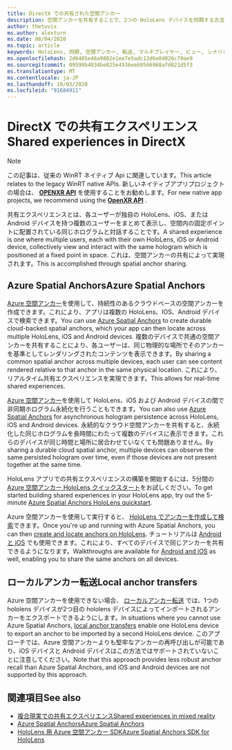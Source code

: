 ```yaml
---
title: DirectX での共有された空間アンカー
description: 空間アンカーを共有することで、2つの HoloLens デバイスを同期する方法について説明します。
author: thetuvix
ms.author: alexturn
ms.date: 08/04/2020
ms.topic: article
keywords: HoloLens, 同期, 空間アンカー, 転送, マルチプレイヤー, ビュー, シナリオ, チュートリアル, サンプルコード, Azure, Azure 空間アンカー, ASA
ms.openlocfilehash: 2d6485e46a9802e1ee7e5adc12d6e0d026c79ae9
ms.sourcegitcommit: 09599b4034be825e4536eeb9566968afd021d5f3
ms.translationtype: MT
ms.contentlocale: ja-JP
ms.lasthandoff: 10/03/2020
ms.locfileid: "91684911"
---
```

# <a name="shared-experiences-in-directx"></a><span data-ttu-id="fb8be-104">DirectX での共有エクスペリエンス</span><span class="sxs-lookup"><span data-stu-id="fb8be-104">Shared experiences in DirectX</span></span>

> [!NOTE]
> <span data-ttu-id="fb8be-105">この記事は、従来の WinRT ネイティブ Api に関連しています。</span><span class="sxs-lookup"><span data-stu-id="fb8be-105">This article relates to the legacy WinRT native APIs.</span></span>  <span data-ttu-id="fb8be-106">新しいネイティブアプリプロジェクトの場合は、 **[OPENXR API](../native/openxr-getting-started.md)** を使用することをお勧めします。</span><span class="sxs-lookup"><span data-stu-id="fb8be-106">For new native app projects, we recommend using the **[OpenXR API](../native/openxr-getting-started.md)** .</span></span>

<span data-ttu-id="fb8be-107">共有エクスペリエンスとは、各ユーザーが独自の HoloLens、iOS、または Android デバイスを持つ複数のユーザーをまとめて表示し、空間内の固定ポイントに配置されている同じホログラムと対話することです。</span><span class="sxs-lookup"><span data-stu-id="fb8be-107">A shared experience is one where multiple users, each with their own HoloLens, iOS or Android device, collectively view and interact with the same hologram which is positioned at a fixed point in space.</span></span> <span data-ttu-id="fb8be-108">これは、空間アンカーの共有によって実現されます。</span><span class="sxs-lookup"><span data-stu-id="fb8be-108">This is accomplished through spatial anchor sharing.</span></span>

## <a name="azure-spatial-anchors"></a><span data-ttu-id="fb8be-109">Azure Spatial Anchors</span><span class="sxs-lookup"><span data-stu-id="fb8be-109">Azure Spatial Anchors</span></span>

<span data-ttu-id="fb8be-110"><a href="https://docs.microsoft.com/azure/spatial-anchors/overview" target="_blank">Azure 空間アンカー</a>を使用して、持続性のあるクラウドベースの空間アンカーを作成できます。これにより、アプリは複数の HoloLens、IOS、Android デバイスで検索できます。</span><span class="sxs-lookup"><span data-stu-id="fb8be-110">You can use <a href="https://docs.microsoft.com/azure/spatial-anchors/overview" target="_blank">Azure Spatial Anchors</a> to create durable cloud-backed spatial anchors, which your app can then locate across multiple HoloLens, iOS and Android devices.</span></span>  <span data-ttu-id="fb8be-111">複数のデバイスで共通の空間アンカーを共有することにより、各ユーザーは、同じ物理的な場所でそのアンカーを基準としてレンダリングされたコンテンツを表示できます。</span><span class="sxs-lookup"><span data-stu-id="fb8be-111">By sharing a common spatial anchor across multiple devices, each user can see content rendered relative to that anchor in the same physical location.</span></span>  <span data-ttu-id="fb8be-112">これにより、リアルタイム共有エクスペリエンスを実現できます。</span><span class="sxs-lookup"><span data-stu-id="fb8be-112">This allows for real-time shared experiences.</span></span>

<span data-ttu-id="fb8be-113"><a href="https://docs.microsoft.com/azure/spatial-anchors/overview" target="_blank">Azure 空間アンカー</a>を使用して HoloLens、iOS および Android デバイスの間で非同期ホログラム永続化を行うこともできます。</span><span class="sxs-lookup"><span data-stu-id="fb8be-113">You can also use <a href="https://docs.microsoft.com/azure/spatial-anchors/overview" target="_blank">Azure Spatial Anchors</a> for asynchronous hologram persistence across HoloLens, iOS and Android devices.</span></span>  <span data-ttu-id="fb8be-114">永続的なクラウド空間アンカーを共有すると、永続化した同じホログラムを長時間にわたって複数のデバイスに表示できます。これらのデバイスが同じ時間と場所に居合わせていなくても問題ありません。</span><span class="sxs-lookup"><span data-stu-id="fb8be-114">By sharing a durable cloud spatial anchor, multiple devices can observe the same persisted hologram over time, even if those devices are not present together at the same time.</span></span>

<span data-ttu-id="fb8be-115">HoloLens アプリでの共有エクスペリエンスの構築を開始するには、5分間の <a href="https://docs.microsoft.com/azure/spatial-anchors/quickstarts/get-started-hololens" target="_blank">Azure 空間アンカー HoloLens クイックスタート</a>をお試しください。</span><span class="sxs-lookup"><span data-stu-id="fb8be-115">To get started building shared experiences in your HoloLens app, try out the 5-minute <a href="https://docs.microsoft.com/azure/spatial-anchors/quickstarts/get-started-hololens" target="_blank">Azure Spatial Anchors HoloLens quickstart</a>.</span></span>

<span data-ttu-id="fb8be-116">Azure 空間アンカーを使用して実行すると、 <a href="https://docs.microsoft.com/azure/spatial-anchors/concepts/create-locate-anchors-cpp-winrt" target="_blank">HoloLens でアンカーを作成して検索</a>できます。</span><span class="sxs-lookup"><span data-stu-id="fb8be-116">Once you're up and running with Azure Spatial Anchors, you can then <a href="https://docs.microsoft.com/azure/spatial-anchors/concepts/create-locate-anchors-cpp-winrt" target="_blank">create and locate anchors on HoloLens</a>.</span></span>  <span data-ttu-id="fb8be-117">チュートリアルは <a href="https://docs.microsoft.com/azure/spatial-anchors/create-locate-anchors-overview" target="_blank">Android と iOS</a> でも使用できます。これにより、すべてのデバイスで同じアンカーを共有できるようになります。</span><span class="sxs-lookup"><span data-stu-id="fb8be-117">Walkthroughs are available for <a href="https://docs.microsoft.com/azure/spatial-anchors/create-locate-anchors-overview" target="_blank">Android and iOS</a> as well, enabling you to share the same anchors on all devices.</span></span>

## <a name="local-anchor-transfers"></a><span data-ttu-id="fb8be-118">ローカルアンカー転送</span><span class="sxs-lookup"><span data-stu-id="fb8be-118">Local anchor transfers</span></span>

<span data-ttu-id="fb8be-119">Azure 空間アンカーを使用できない場合、 [ローカルアンカー転送](../../out-of-scope/local-anchor-transfers-in-directx.md) では、1つの hololens デバイスが2つ目の hololens デバイスによってインポートされるアンカーをエクスポートできるようにします。</span><span class="sxs-lookup"><span data-stu-id="fb8be-119">In situations where you cannot use Azure Spatial Anchors, [local anchor transfers](../../out-of-scope/local-anchor-transfers-in-directx.md) enable one HoloLens device to export an anchor to be imported by a second HoloLens device.</span></span>  <span data-ttu-id="fb8be-120">このアプローチでは、Azure 空間アンカーよりも堅牢なアンカーの再呼び出しが可能であり、iOS デバイスと Android デバイスはこの方法ではサポートされていないことに注意してください。</span><span class="sxs-lookup"><span data-stu-id="fb8be-120">Note that this approach provides less robust anchor recall than Azure Spatial Anchors, and iOS and Android devices are not supported by this approach.</span></span>

## <a name="see-also"></a><span data-ttu-id="fb8be-121">関連項目</span><span class="sxs-lookup"><span data-stu-id="fb8be-121">See also</span></span>
* [<span data-ttu-id="fb8be-122">複合現実での共有エクスペリエンス</span><span class="sxs-lookup"><span data-stu-id="fb8be-122">Shared experiences in mixed reality</span></span>](shared-experiences-in-mixed-reality.md)
* <span data-ttu-id="fb8be-123"><a href="https://docs.microsoft.com/azure/spatial-anchors" target="_blank">Azure Spatial Anchors</a></span><span class="sxs-lookup"><span data-stu-id="fb8be-123"><a href="https://docs.microsoft.com/azure/spatial-anchors" target="_blank">Azure Spatial Anchors</a></span></span>
* <span data-ttu-id="fb8be-124"><a href="https://docs.microsoft.com/cpp/api/spatial-anchors/winrt/" target="_blank">HoloLens 用 Azure 空間アンカー SDK</a></span><span class="sxs-lookup"><span data-stu-id="fb8be-124"><a href="https://docs.microsoft.com/cpp/api/spatial-anchors/winrt/" target="_blank">Azure Spatial Anchors SDK for HoloLens</a></span></span>